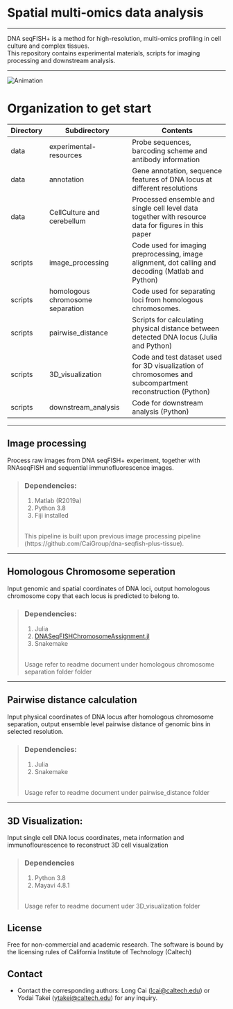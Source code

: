 # Spatial multi-omics data analysis
***
DNA seqFISH+ is a method for high-resolution, multi-omics profiling in cell culture and complex tissues.
<br>
This repository contains experimental materials, scripts for imaging processing and downstream analysis.
***
![Animation](https://github.com/CaiGroup/dna-seqfish-plus-multi-omics/blob/9a77bbcf752f0959a2ddbae592427fdc357df53e/Icon/H4K20me3_animation.gif)

# Organization to get start
| Directory | Subdirectory                    | Contents                                                                                                  |
|-----------|---------------------------------|-----------------------------------------------------------------------------------------------------------|
| data      | experimental-resources          | Probe sequences, barcoding scheme and antibody information                                                |
| data      | annotation                      | Gene annotation, sequence features of DNA locus at different resolutions                                  |
| data      | CellCulture and cerebellum      | Processed ensemble and single cell level data together with resource data for figures in this paper       |
| scripts   | image_processing                | Code used for imaging preprocessing, image alignment, dot calling and decoding (Matlab and Python)        |
| scripts   | homologous chromosome separation| Code used for separating loci from homologous chromosomes.                                            |
| scripts   | pairwise_distance               | Scripts for calculating physical distance between detected DNA locus (Julia and Python)                   |
| scripts   | 3D_visualization                | Code and test dataset used for 3D visualization of chromosomes and subcompartment reconstruction (Python) |
| scripts   | downstream_analysis             | Code for downstream analysis (Python)                                                                     |

***
## Image processing
Process raw images from DNA seqFISH+ experiment, together with RNAseqFISH and sequential immunofluorescence images.
> ### Dependencies:
> 1. Matlab (R2019a)
> 2. Python 3.8
> 3. Fiji installed
> <br>
> This pipeline is built upon previous image processing pipeline (https://github.com/CaiGroup/dna-seqfish-plus-tissue).

***
## Homologous Chromosome seperation
Input genomic and spatial coordinates of DNA loci, output homologous chromosome copy that each locus is predicted to belong to.
> ### Dependencies:
> 1. Julia
> 2. [DNASeqFISHChromosomeAssignment.jl](https://github.com/CaiGroup/DNASeqFISHChromosomeAssignment.jl)
> 3. Snakemake
> <br>
>Usage refer to readme document under homologous chromosome separation folder folder

***
## Pairwise distance calculation
Input physical coordinates of DNA locus after homologous chromosome separation, output ensemble level pairwise distance of genomic bins in selected resolution.
> ### Dependencies:
> 1. Julia
> 2. Snakemake
> <br>
>Usage refer to readme document under pairwise_distance folder

***
## 3D Visualization:
Input single cell DNA locus coordinates, meta information and immunoflourescence to reconstruct 3D cell visualization
> ### Dependencies
> 1. Python 3.8
> 2. Mayavi 4.8.1
><br>
>Usage refer to readme document uder 3D_visualization folder

## License
Free for non-commercial and academic research. The software is bound by the licensing rules of California Institute of Technology (Caltech)

## Contact
* Contact the corresponding authors: Long Cai (lcai@caltech.edu) or Yodai Takei (ytakei@caltech.edu) for any inquiry.
